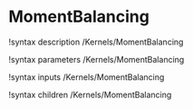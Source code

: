 <!-- MOOSE Documentation Stub: Remove this when content is added. -->

# MomentBalancing

!syntax description /Kernels/MomentBalancing

!syntax parameters /Kernels/MomentBalancing

!syntax inputs /Kernels/MomentBalancing

!syntax children /Kernels/MomentBalancing
